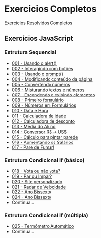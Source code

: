 # Exercicios Completos
 Exercícios Resolvidos Completos

## Exercícios JavaScript
### Estrutura Sequencial
* <a href="https://guanabara-eteot.github.io/exercicios/javascript/ex001/" target="_blank">001 - Usando o alert()</a>
* <a href="https://guanabara-eteot.github.io/exercicios/javascript/ex002/" target="_blank">002 - Interagindo com botões</a>
* <a href="https://guanabara-eteot.github.io/exercicios/javascript/ex003/" target="_blank">003 - Usando o prompt()</a>
* <a href="https://guanabara-eteot.github.io/exercicios/javascript/ex004/" target="_blank">004 - Modificando conteúdo da página</a>
* <a href="https://guanabara-eteot.github.io/exercicios/javascript/ex005/" target="_blank">005 - Convertendo números</a>
* <a href="https://guanabara-eteot.github.io/exercicios/javascript/ex006/" target="_blank">006 - Misturando textos e números</a>
* <a href="https://guanabara-eteot.github.io/exercicios/javascript/ex007/" target="_blank">007 - Escondendo e exibindo elementos</a>
* <a href="https://guanabara-eteot.github.io/exercicios/javascript/ex008/" target="_blank">008 - Primeiro formulário</a>
* <a href="https://guanabara-eteot.github.io/exercicios/javascript/ex009/" target="_blank">009 - Números em Formulários</a>
* <a href="https://guanabara-eteot.github.io/exercicios/javascript/ex010/" target="_blank">010 - Data e Hora</a>
* <a href="https://guanabara-eteot.github.io/exercicios/javascript/ex011/" target="_blank">011 - Calculadora de idade</a>
* <a href="https://guanabara-eteot.github.io/exercicios/javascript/ex012/" target="_blank">012 - Calculadora de desconto</a>
* <a href="https://guanabara-eteot.github.io/exercicios/javascript/ex013/" target="_blank">013 - Média do Aluno</a>
* <a href="https://guanabara-eteot.github.io/exercicios/javascript/ex014/" target="_blank">014 - Conversor R$ &#x21E2; US$</a>
* <a href="https://guanabara-eteot.github.io/exercicios/javascript/ex015/" target="_blank">015 - Cálculo para pintar parede</a>
* <a href="https://guanabara-eteot.github.io/exercicios/javascript/ex016/" target="_blank">016 - Aumentando os Salários</a>
* <a href="https://guanabara-eteot.github.io/exercicios/javascript/ex017/" target="_blank">017 - Pare de Fumar!</a>
### Estrutura Condicional if (básico)
* <a href="https://guanabara-eteot.github.io/exercicios/javascript/ex018/" target="_blank">018 - Vota ou não vota?</a>
* <a href="https://guanabara-eteot.github.io/exercicios/javascript/ex019/" target="_blank">019 - Par ou Ímpar?</a>
* <a href="https://guanabara-eteot.github.io/exercicios/javascript/ex020/" target="_blank">020 - Site personalizado</a>
* <a href="https://guanabara-eteot.github.io/exercicios/javascript/ex021/" target="_blank">021 - Radar de Velocidade</a>
* <a href="https://guanabara-eteot.github.io/exercicios/javascript/ex022/" target="_blank">022 - Ano Bissexto</a>
* <a href="https://guanabara-eteot.github.io/exercicios/javascript/ex024/" target="_blank">024 - Ano Bissexto</a>
* Continua...

### Estrutura Condicional if (múltipla)
* <a href="https://guanabara-eteot.github.io/exercicios/javascript/ex025/" target="_blank">025 - Termômetro Automático</a>
* Continua...